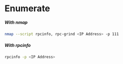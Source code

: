 # Enumerate
##### With nmap
```bash
nmap --script rpcinfo, rpc-grind <IP Address> -p 111
```

##### With rpcinfo
```bash
rpcinfo -p <IP Address>
```